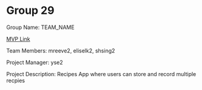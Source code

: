 # Group 29
Group Name: TEAM_NAME

[MVP Link](https://docs.google.com/document/d/1SIIJ_-Z73mEwXn1yDJjVTQE1ZwGRgX2N5WFraz6MMOg/edit?usp=sharing)

Team Members: mreeve2, eliselk2, shsing2

Project Manager: yse2

Project Description: Recipes App where users can store and record multiple recpies
